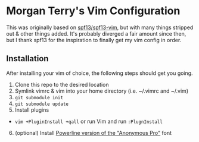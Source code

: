 
Morgan Terry's Vim Configuration
================================

This was originally based on [spf13/spf13-vim](https://github.com/spf13/spf13-vim), but with many things stripped out & other things added. It's probably diverged a fair amount since then, but I thank spf13 for the inspiration to finally get my vim config in order.

Installation
------------

After installing your vim of choice, the following steps should get you going.

1. Clone this repo to the desired location
2. Symlink vimrc & vim into your home directory (i.e. ~/.vimrc and ~/.vim)
3. `git submodule init`
4. `git submodule update`
5. Install plugins
  * `vim +PluginInstall +qall` or run Vim and run `:PlugnInstall`
6. (optional) Install [Powerline version of the "Anonymous Pro"](https://github.com/powerline/fonts/tree/master/AnonymousPro) font
